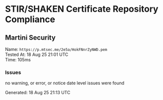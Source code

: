 # STIR/SHAKEN Certificate Repository Compliance

## Martini Security

Name: `https://p.mtsec.me/2e5a/HokFNnrZyNWD.pem`\
Tested At: 18 Aug 25 21:01 UTC\
Time: 105ms

### Issues

no warning, or error, or notice date level issues were found

Generated: 18 Aug 25 21:13 UTC
